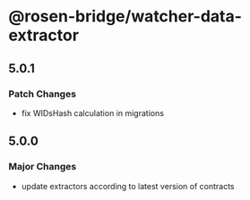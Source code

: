 # @rosen-bridge/watcher-data-extractor

## 5.0.1

### Patch Changes

- fix WIDsHash calculation in migrations

## 5.0.0

### Major Changes

- update extractors according to latest version of contracts
